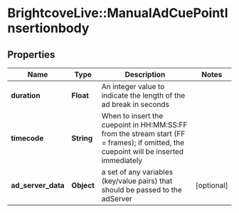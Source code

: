 # BrightcoveLive::ManualAdCuePointInsertionbody

## Properties
Name | Type | Description | Notes
------------ | ------------- | ------------- | -------------
**duration** | **Float** | An integer value to indicate the length of the ad break in seconds | 
**timecode** | **String** | When to insert the cuepoint in HH:MM:SS:FF from the stream start (FF &#x3D; frames); if omitted, the cuepoint will be inserted immediately | 
**ad_server_data** | **Object** | a set of any variables (key/value pairs) that should be passed to the adServer | [optional] 



